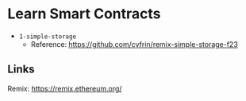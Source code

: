 # Learn Smart Contracts

- `1-simple-storage`
  - Reference: https://github.com/cyfrin/remix-simple-storage-f23

## Links

Remix: https://remix.ethereum.org/
